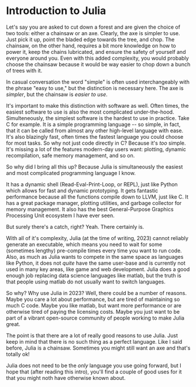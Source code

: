 # Introduction to Julia

Let's say you are asked to cut down a forest and are given the choice of two tools: either a chainsaw or an axe.
Clearly, the axe is simpler to use.
Just pick it up, point the bladed edge towards the tree, and chop.
The chainsaw, on the other hand, requires a bit more knowledge on how to power it, keep the chains lubricated, and ensure the safety of yourself and everyone around you.
Even with this added complexity, you would probably choose the chainsaw because it would be way easier to chop down a bunch of trees with it.

In casual conversation the word "simple" is often used interchangeably with the phrase "easy to use," but the distinction is necessary here.
The axe is *simpler*, but the chainsaw is *easier to use*.

It's important to make this distinction with software as well.
Often times, the easiest software to use is also the most complicated under-the-hood.
Simulteneously, the simplest software is the hardest to use in practice.
Take C for example.
It is a simple programming language -- so simple, in fact, that it can be called from almost any other high-level language with ease.
It's also blazingly fast, often times the fastest language you could choose for most tasks.
So why not just code directly in C?
Because it's *too* simple.
It's missing a lot of the features modern-day users want: plotting, dynamic recompilation, safe memory management, and so on.

So why did I bring all this up?
Because Julia is simultaneously the easiest and most complicated programming language I know.

It has a dynamic shell (Read-Eval-Print-Loop, or REPL), just like Python which allows for fast and dynamic prototyping.
It gets fantastic performance because all the functions compile down to LLVM, just like C.
It has a great package manager, plotting utilities, and garbage collector for memory management.
It also has the best General-Purpose Graphics Processing Unit ecosystem I have ever seen.

But surely there's a catch, right?
Yeah.
There certainly is.

With all of it's complexity, Julia (at the time of writing, 2023) cannot reliably generate an executable, which means you need to wait for some (sometimes lengthy) pre-compile times every time you want to run code.
Also, as much as Julia wants to compete in the same space as languages like Python, it does not *quite* have the same user-base and is currently not used in many key areas, like game and web development.
Julia does a good enough job replacing data science languages like matlab, but the truth is that people using matlab do not usually want to switch languages.

So why?
Why use Julia in 2023?
Well, there could be a number of reasons.
Maybe you care a lot about performance, but are tired of maintaining so much C code.
Maybe you like matlab, but want more performance or are otherwise tired of paying the licensing costs.
Maybe you just want to be part of a vibrant open-source community of people working to make Julia great.

The point is that there are a lot of really good reasons to use Julia.
Just keep in mind that there is no such thing as a perfect language.
Like I said before, Julia is a chainsaw.
Sometimes you might still want an axe and that's totally ok!

Julia does not need to be the *only* language you use going forward, but I hope that (after reading this intro), you'll find a couple of good uses for it that you might noth have otherwise known about.
